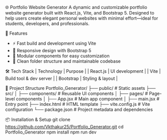 🌐 Portfolio Website Generator
A dynamic and customizable portfolio website generator built with React.js, Vite, and Bootstrap 5. Designed to help users create elegant personal websites with minimal effort—ideal for students, developers, and professionals.

🚀 Features
- ⚡ Fast build and development using Vite
- 🎨 Responsive design with Bootstrap 5
- 🧩 Modular components for easy customization
- 📁 Clean folder structure and maintainable codebase

🛠 Tech Stack
| Technology | Purpose | 
| React.js | UI development | 
| Vite | Build tool & dev server | 
| Bootstrap | Styling & layout | 



📁 Project Structure
Portfolio_Generator/
├── public/           # Static assets
├── src/
│   ├── components/   # Reusable UI components
│   ├── pages/        # Page-level components
│   ├── App.jsx       # Main app component
│   ├── main.jsx      # Entry point
├── index.html        # HTML template
├── vite.config.js    # Vite configuration
└── package.json      # Project metadata and dependencies



📦 Installation & Setup
git clone https://github.com/Vkthakur25/Portfolio_Generator.git
cd Portfolio_Generator
npm install
npm run dev
